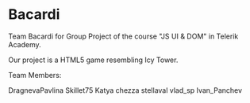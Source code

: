 # Bacardi

Team Bacardi for Group Project of the course "JS UI & DOM" in Telerik Academy.

Our project is a HTML5 game resembling Icy Tower.

Team Members:

DragnevaPavlina
Skillet75
Katya
chezza
stellaval
vlad_sp
Ivan_Panchev



